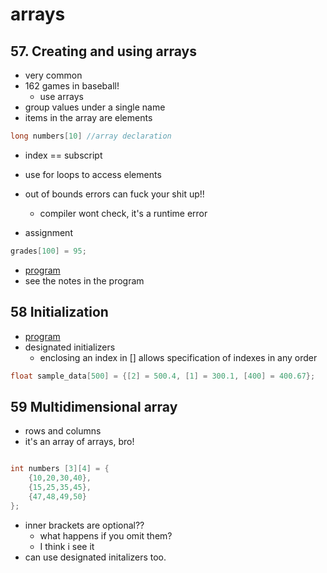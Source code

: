 # arrays


## 57. Creating and using arrays

- very common
- 162 games in baseball!
  - use arrays
- group values under a single name
- items in the array are elements

```c
long numbers[10] //array declaration 
```

- index == subscript
- use for loops to access elements
- out of bounds errors can fuck your shit up!!
  - compiler wont check, it's a runtime error

- assignment

```c
grades[100] = 95;
```
- [program](fiveSeven.c)
- see the notes in the program

## 58 Initialization

- [program](fiveEight.c)
- designated initializers
  - enclosing an index in [] allows specification of indexes in any order

```c
float sample_data[500] = {[2] = 500.4, [1] = 300.1, [400] = 400.67};
```

## 59 Multidimensional array

- rows and columns
- it's an array of arrays, bro!

```c

int numbers [3][4] = {
    {10,20,30,40},
    {15,25,35,45},
    {47,48,49,50}
};
```
- inner brackets are optional??
  - what happens if you omit them?
  - I think i see it
- can use designated initalizers too.




